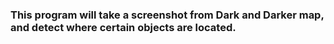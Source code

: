 ### This program will take a screenshot from Dark and Darker map, and detect where certain objects are located. 

